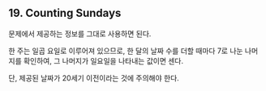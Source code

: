 ## 19. Counting Sundays

문제에서 제공하는 정보를 그대로 사용하면 된다.

한 주는 일곱 요일로 이루어져 있으므로, 한 달의 날짜 수를 더할 때마다 7로 나눈 나머지를 확인하여, 그 나머지가 일요일을 나타내는 값이면 센다.

단, 제공된 날짜가 20세기 이전이라는 것에 주의해야 한다.
